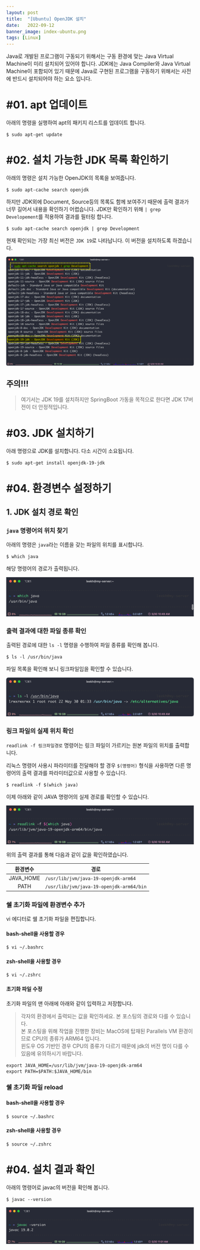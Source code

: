 ```yaml
---
layout: post
title:  "[Ubuntu] OpenJDK 설치"
date:   2022-09-12
banner_image: index-ubuntu.png
tags: [Linux]
---
```


Java로 개발된 프로그램이 구동되기 위해서는 구동 환경에 맞는 Java Virtual Machine이 미리 설치되어 있어야 합니다. JDK에는 Java Compiler와 Java Virtual Machine이 포함되어 있기 때문에 Java로 구현된 프로그램을 구동하기 위해서는 사전에 반드시 설치되어야 하는 요소 입니다.

<!--more-->

# #01. apt 업데이트

아래의 명령을 실행하여 apt의 패키지 리스트를 업데이트 합니다.

```shell
$ sudo apt-get update
```

# #02. 설치 가능한 JDK 목록 확인하기

아래의 명령은 설치 가능한 OpenJDK의 목록을 보여줍니다.

```shell
$ sudo apt-cache search openjdk
```

하지만 JDK외에 Document, Source등의 목록도 함께 보여주기 때문에 출력 결과가 너무 길어서 내용을 확인하기 어렵습니다. JDK만 확인하기 위해 `| grep Developement`를 적용하여 결과를 필터링 합니다.

```shell
$ sudo apt-cache search openjdk | grep Development
```

현재 확인되는 가장 최신 버전은 `JDK 19`로 나타납니다. 이 버전을 설치하도록 하겠습니다.

![jdk1](/images/posts/2022/0912/jdk1.png)

## 주의!!!

> 여기서는 JDK 19를 설치하지만 SpringBoot 가동을 목적으로 한다면 JDK 17버전이 더 안정적입니다.

# #03. JDK 설치하기

아래 명령으로 JDK를 설치합니다. 다소 시간이 소요됩니다.

```shell
$ sudo apt-get install openjdk-19-jdk
```

# #04. 환경변수 설정하기

## 1. JDK 설치 경로 확인

### `java` 명령어의 위치 찾기

아래의 명령은 `java`라는 이름을 갖는 파일의 위치를 표시합니다.

```shell
$ which java
```

해당 명령어의 경로가 출력됩니다.

![jdk2](/images/posts/2022/0912/jdk2.png)

### 출력 결과에 대한 파일 종류 확인

출력된 경로에 대한 `ls -l` 명령을 수행하여 파일 종류를 확인해 봅니다.

```shell
$ ls -l /usr/bin/java
```

파일 목록을 확인해 보니 링크파일임을 확인할 수 있습니다.

![jdk3](/images/posts/2022/0912/jdk3.png)

### 링크 파일의 실제 위치 확인

`readlink -f 링크파일경로` 명령어는 링크 파일이 가르키는 원본 파일의 위치를 출력합니다.

리눅스 명령어 사용시 파라미터를 전달해야 할 경우 `$(명령어)` 형식을 사용하면 다른 명령어의 출력 결과를 파라미터값으로 사용할 수 있습니다.

```shell
$ readlink -f $(which java)
```

이제 아래와 같이 JAVA 명령어의 실제 경로를 확인할 수 있습니다.

![jdk4](/images/posts/2022/0912/jdk4.png)

위의 출력 결과를 통해 다음과 같이 값을 확인하였습니다.

| 환경변수 | 경로 |
|:--:|--|
| JAVA_HOME | `/usr/lib/jvm/java-19-openjdk-arm64` |
| PATH | `/usr/lib/jvm/java-19-openjdk-arm64/bin` |

### 쉘 초기화 파일에 환경변수 추가

vi 에디터로 쉘 초기화 파일을 편집합니다.

#### bash-shell을 사용할 경우

```shell
$ vi ~/.bashrc
```

#### zsh-shell을 사용할 경우

```shell
$ vi ~/.zshrc
```

#### 초기화 파일 수정

초기화 파일의 맨 아래에 아래와 같이 입력하고 저장합니다.

> 각자의 환경에서 출력되는 값을 확인하세요. 본 포스팅의 경로와 다를 수 있습니다.<br/>
> 본 포스팅을 위해 작업을 진행한 장비는 MacOS에 탑재된 Parallels VM 환경이므로 CPU의 종류가 ARM64 입니다.<br/>
> 윈도우 OS 기반인 경우 CPU의 종류가 다르기 때문에 jdk의 버전 명이 다를 수 있음에 유의하시기 바랍니다.

```shell
export JAVA_HOME=/usr/lib/jvm/java-19-openjdk-arm64
export PATH=$PATH:$JAVA_HOME/bin
```

### 쉘 초기화 파일 reload

#### bash-shell을 사용할 경우

```shell
$ source ~/.bashrc
```

#### zsh-shell을 사용할 경우

```shell
$ source ~/.zshrc
```

# #04. 설치 결과 확인

아래의 명령어로 javac의 버전을 확인해 봅니다.

```shell
$ javac --version
```

![jdk5](/images/posts/2022/0912/jdk5.png)